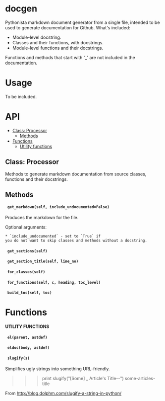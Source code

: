 # docgen

Pythonista markdown document generator from a single file, intended to be used to generate documentation for Github. What's included:
      
* Module-level docstring.
* Classes and their functions, with
docstrings.
* Module-level functions and their docstrings.
      
Functions and methods that start with '_' are not included in the documentation.

# Usage

To be included.

# API

* [Class: Processor](#class-processor)
  * [Methods](#methods)
* [Functions](#functions)
  * [Utility functions](#utility-functions)


## Class: Processor

Methods to generate markdown documentation
from source classes, functions and their
docstrings. 

## Methods


#### ` get_markdown(self, include_undocumented=False)`

  Produces the markdown for the file.
  
  Optional arguments:
    
    * `include_undocumented` - set to `True` if
    you do not want to skip classes and methods without a docstring.

#### ` get_sections(self)`


#### ` get_section_title(self, line_no)`


#### ` for_classes(self)`


#### ` for_functions(self, c, heading, toc_level)`


#### ` build_toc(self, toc)`

# Functions


#### UTILITY FUNCTIONS
#### ` el(parent, astdef)`


#### ` eldoc(body, astdef)`


#### ` slugify(s)`

  Simplifies ugly strings into something URL-friendly.
  
  >>> print slugify("[Some] _ Article's Title--")
  some-articles-title
  
  From http://blog.dolphm.com/slugify-a-string-in-python/
